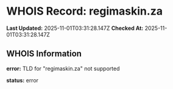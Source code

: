 # WHOIS Record: regimaskin.za

**Last Updated:** 2025-11-01T03:31:28.147Z
**Checked At:** 2025-11-01T03:31:28.147Z

## WHOIS Information

**error:** TLD for "regimaskin.za" not supported

**status:** error


